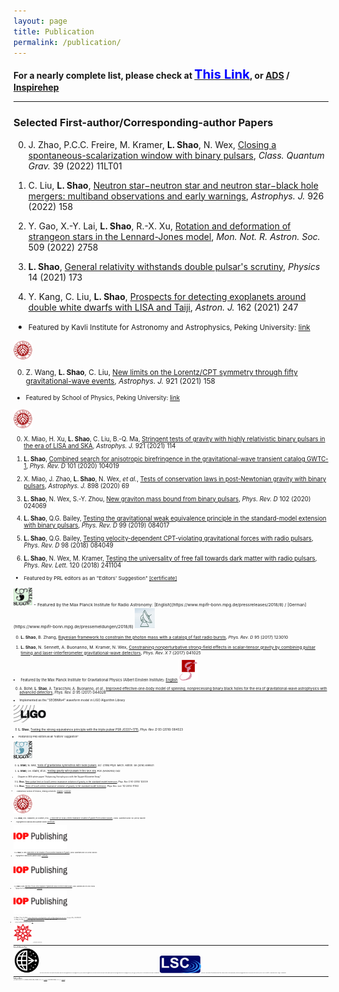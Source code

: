```yaml
---
layout: page
title: Publication
permalink: /publication/
---
```


<style>
table {
  font-family: arial, sans-serif;
  border-collapse: collapse;
  width: 100%;
}

td, th {
  border: 1px solid #dddddd;
  text-align: left;
  padding: 8px;
}

tr:nth-child(odd) {
  background-color: #dddddd;
}
</style>

**For a nearly complete list, please check at [<big><big><font color="blue">This Link</font></big></big>](https://friendshao.github.io/docs/publist), or [ADS](https://ui.adsabs.harvard.edu/#/public-libraries/_Wy76FR4TQutMoiU0wKO_g) / [Inspirehep](https://inspirehep.net/literature?sort=mostrecent&size=500&page=1&q=author%3ALi.Jing.Shao.1#with-citation-summary)**
  
---

<p></p>

### **Selected First-author/Corresponding-author Papers**

0. J. Zhao, P.C.C. Freire, M.  Kramer, **L. Shao**, N. Wex, [Closing a
spontaneous-scalarization window with binary
pulsars](https://arxiv.org/abs/2201.03771), *Class. Quantum Grav.* 39 (2022)
11LT01

0. C. Liu, **L. Shao**, [Neutron star$-$neutron star and neutron star$-$black
hole mergers: multiband observations and early
warnings](https://arxiv.org/abs/2108.08490), *Astrophys. J.* 926 (2022) 158

0. Y. Gao, X.-Y. Lai, **L.  Shao**, R.-X. Xu, [Rotation and deformation of
strangeon stars in the Lennard-Jones model](https://arxiv.org/abs/2109.13234),
*Mon. Not. R. Astron. Soc.* 509 (2022) 2758

0. **L. Shao**, [General relativity withstands double pulsar's
scrutiny](https://physics.aps.org/articles/v14/173), *Physics* 14 (2021) 173

0. Y. Kang, C. Liu, **L. Shao**, [Prospects for detecting exoplanets around
double white dwarfs with LISA and Taiji](https://arxiv.org/abs/2108.01357),
*Astron.  J.* 162 (2021) 247
  - <small>Featured by Kavli Institute for Astronomy and Astrophysics, Peking University:
    [link](http://kiaa.pku.edu.cn/info/1031/7776.htm) 
  <img src="pku.png" alt="PKU" style="height:30px;">

0. Z. Wang, **L. Shao**, C. Liu, [New limits on the Lorentz/CPT symmetry through
fifty gravitational-wave events](https://arxiv.org/abs/2108.02974), *Astrophys.
J.* 921 (2021) 158
  - <small>Featured by School of Physics, Peking University:
    [link](https://mp.weixin.qq.com/s/Cp2NcWvC7Ldi4jbZxLzIsw) 
  <img src="pku.png" alt="PKU" style="height:30px;">

0. X. Miao, H. Xu,  **L.  Shao**, C. Liu, B.-Q. Ma,
  [Stringent tests of gravity with highly relativistic binary pulsars in the era
  of LISA and SKA](https://arxiv.org/abs/2107.05812), *Astrophys. J.* 921 (2021)
  114

0. **L. Shao**, [Combined search for anisotropic birefringence in the
gravitational-wave transient catalog
GWTC-1](https://arxiv.org/abs/2002.01185),
*Phys. Rev. D* 101 (2020) 104019

0. X. Miao, J. Zhao, **L. Shao**, N. Wex, *et al.*, [Tests of conservation
laws in post-Newtonian gravity with binary
pulsars](https://arxiv.org/abs/2006.09652), *Astrophys. J.* 898
(2020) 69

0. **L. Shao**, N. Wex, S.-Y. Zhou, 
  [New graviton mass bound from binary
  pulsars](https://arxiv.org/abs/2007.04531), *Phys. Rev. D* 102 (2020) 024069

0. **L. Shao**, Q.G. Bailey, [Testing the gravitational weak equivalence
principle in the standard-model extension with binary
pulsars](https://arxiv.org/abs/1903.11760), *Phys. Rev. D* 99 (2019)
084017

0. **L. Shao**, Q.G. Bailey, [Testing velocity-dependent CPT-violating
gravitational forces with radio pulsars](https://arxiv.org/abs/1810.06332),
*Phys. Rev. D* 98 (2018) 084049

0. **L. Shao**, N. Wex, M. Kramer,
   [Testing the universality of free fall towards dark matter with radio
   pulsars](https://arxiv.org/abs/1805.08408),
   *Phys. Rev. Lett.* 120 (2018) 241104
  - <small>Featured by PRL editors as an "Editors' Suggestion" [[certificate]](LQ16789.pdf)
  <img src="suggestion_PRL.jpg" alt="PRL" style="width:30px;height:30px;"> 
  - <small>Featured by
    the Max Planck Institute for Radio Astronomy: 
[English](https://www.mpifr-bonn.mpg.de/pressreleases/2018/8) /
[German](https://www.mpifr-bonn.mpg.de/pressemeldungen/2018/8)
  <img src="mpifr.jpg" alt="PRL" style="width:32px;height:32px;"> 

0. **L. Shao**, B.  Zhang, [Bayesian framework to constrain the photon mass
with a catalog of fast radio bursts](https://arxiv.org/abs/1705.01278),
*Phys. Rev. D* 95 (2017) 123010

0. **L. Shao**, N. Sennett, A. Buonanno, M. Kramer, N. Wex,
    [Constraining nonperturbative strong-field effects in scalar-tensor gravity
    by combining pulsar timing and laser-interferometer gravitational-wave
    detectors](http://arxiv.org/abs/1704.07561), 
    *Phys. Rev. X* 7 (2017) 041025
  - <small>Featured by the Max Planck Institute for Gravitational Physics
    (Albert Einstein
    Institute): [English](http://www.aei.mpg.de/2147555/stronger-tests-of-einstein-s-relativity)
    <img src="aei.png" alt="aei" style="height:35px;"> 

0. A. Bohé, **L. Shao**, A. Taracchini, A. Buonanno, *et al.*, 
    [Improved effective-one-body model of spinning, nonprecessing binary black
    holes for the era of gravitational-wave astrophysics with advanced
    detectors](http://arxiv.org/abs/1611.03703), 
   *Phys. Rev. D* 95 (2017) 044028
  - <small>Implemented as the "SEOBNRv4" waveform model in LIGO Algorithm Library
  <img src="LIGO.jpg" alt="LIGO" style="height:28px;">

0. **L. Shao**, 
    [Testing the strong equivalence principle with the triple pulsar PSR
    J0337+1715](http://arxiv.org/abs/1602.05725), 
    *Phys. Rev. D* 93 (2016) 084023 
  - <small>Featured by PRD editors as an "Editors' Suggestion"
  <img src="suggestion_PRD.png" alt="PRD" style="width:30px;height:30px;">

0. **L. Shao**, N.  Wex, [Tests of gravitational symmetries with radio
pulsars](https://arxiv.org/abs/1604.03662),
*Sci. China Phys. Mech. Astron.* 59 (2016) 699501

0. **L. Shao**, I.H.  Stairs, *et al.*, [Testing gravity with pulsars in the
SKA era](https://arxiv.org/abs/1501.00058),
*PoS* (AASKA14) 042
  - <small>Chapter in SKA white paper "Advancing Astrophysics with the Square
  Kilometre Array"

0. **L. Shao**, [New pulsar limit on local Lorentz invariance violation of
gravity in the standard-model extension](https://arxiv.org/abs/1412.2320),
*Phys. Rev. D* 90 (2014) 122009

0. **L. Shao**,
    [Tests of local Lorentz invariance violation of gravity in the standard
    model extension](http://arxiv.org/abs/1402.6452), 
    *Phys. Rev. Lett.* 112 (2014) 111103 
  - <small>Featured by School of Physics, Peking University:
    [English](http://www.phy.pku.edu.cn/english/news/140304.xml) / 
    [Chinese](http://www.phy.pku.edu.cn/research/projects/140304.xml)
  <img src="pku.png" alt="PKU" style="height:30px;">

0. **L. Shao**, R.N. Caballero, M. Kramer, *et al.*,
    [A new limit on local Lorentz invariance violation of gravity from solitary
    pulsars](http://arxiv.org/abs/1307.2552),
    *Class. Quantum Grav.* 30 (2013) 165019 
  - <small>Highlighted by Classical and Quantum Gravity [[certificate]](IOP_sck+13.pdf)
  <img src="iop.gif" alt="IOP" style="height:38px;">

0. **L. Shao**, N. Wex, 
    [New limits on the violation of local position invariance of
    gravity](http://arxiv.org/abs/1307.2637),
    *Class. Quantum Grav.* 30 (2013) 165020
  - <small>Highlighted by Classical and Quantum Gravity [[certificate]](IOP_sw13.pdf)
  <img src="iop.gif" alt="IOP" style="height:38px;">

0. **L. Shao**, N. Wex,
    [New tests of local Lorentz invariance of gravity with small-eccentricity
    binary pulsars](http://arxiv.org/abs/1209.4503),
    *Class. Quantum Grav.* 29 (2012) 215018
  - <small>Highlighted by Classical and Quantum Gravity [[certificate]](IOP_sw12.pdf)
  <img src="iop.gif" alt="IOP" style="height:38px;">

0. **L. Shao**, Z. Xiao, B.-Q.  Ma, 
  [Lorentz violation from cosmological objects with very high energy photon
  emissions](https://arxiv.org/abs/0911.2276),
  *Astropart. Phys.* 33 (2010) 312

0. **L. Shao**, B.-Q. Ma,
    [The significant digit law in statistical
    physics](http://arxiv.org/abs/1005.0660),
    *Physica A* 389 (2010) 3109
  - <small>Invited to Wolfram Demonstrations
    Project: [link](http://demonstrations.wolfram.com/BenfordsLawInStatisticalPhysics/)
  <img src="mathematica.png" alt="Math" style="height:30px;">
{: reversed="reversed"}

---
<p></p>

### **Selected Collaboration Papers**

<img src="EHT.png" alt="EHT" style="height:40px;">
[First M87 Event Horizon Telescope
Results](https://iopscience.iop.org/journal/2041-8205/page/Focus_on_EHT) and 
[First Sagittarius A$^\ast$ Event Horizon Telescope
Results](https://iopscience.iop.org/journal/2041-8205/page/Focus_on_First_Sgr_A_Results),
by the **Event Horizon Telescope** Collaboration

<img src="LSC.png" alt="LSC" style="height:28px;">
[GW170817:
   Observation of Gravitational Waves from a Binary Neutron Star
Inspiral](https://journals.aps.org/prl/abstract/10.1103/PhysRevLett.119.161101),
by the **LIGO Scientific** Collaboration and **Virgo** Collaboration

---

<p></p>

### **Publication Metrics**

| <small> (last updated: November 2022) | **CITATION** | **$H$-FACTOR** | **LINK** |
| **All Papers** | 40,000+ | 65 | [Inspirehep](https://inspirehep.net/literature?sort=mostrecent&size=25&page=1&q=author%3ALi.Jing.Shao.1#with-citation-summary) |
| **Short-author-list Papers** | 3,000+ | 28+ | [Inspirehep](https://inspirehep.net/literature?sort=mostrecent&size=25&page=1&q=author%3ALi.Jing.Shao.1%20AND%20not%20cn%3A%2A&ui-citation-summary=true) |


<script type="text/x-mathjax-config">
  MathJax.Hub.Config({
    tex2jax: {
      inlineMath: [ ['$','$'] ],
      processEscapes: true
    }
  });
</script>
<script type="text/javascript" src="https://cdn.mathjax.org/mathjax/latest/MathJax.js?config=TeX-AMS-MML_HTMLorMML">
</script>
